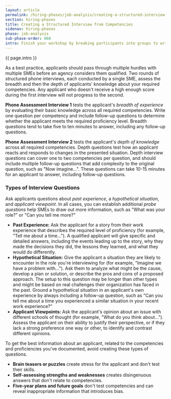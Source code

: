 ```yaml
---
layout: article
permalink: /hiring-phases/job-analysis/creating-a-structured-interview-from-competencies/
section: hiring-phases
title: Creating a Structured Interview from Competencies
sidenav: hiring-phases
phase: job-analysis
sub-phase-order: 060
intro: Finish your workshop by breaking participants into groups to write questions for both the first and second phone assessment interviews. Use your defined competencies, proficiencies, and required experience to create two rounds of interview questions and good example responses.
---
```


<p class="usa-intro">
  {{ page.intro }}
</p>

As a best practice, applicants should pass through multiple hurdles with multiple SMEs before an agency considers them qualified. Two rounds of structured phone interviews, each conducted by a single SME, assess the breadth and then the depth of applicants' knowledge about your required competencies. Any applicant who doesn't receive a high enough score during the first interview will not progress to the second.

**Phone Assessment Interview 1** tests the applicant's *breadth of experience* by evaluating their basic knowledge across all required competencies. Write one question per competency and include follow-up questions to determine whether the applicant meets the required proficiency level. Breadth questions tend to take five to ten minutes to answer, including any follow-up questions.

**Phone Assessment Interview 2** tests the applicant's *depth of knowledge* across all required competencies. Depth questions test how an applicant reacts and responds to changes in the presented situation. Depth interview questions can cover one to two competencies per question, and should include multiple follow-up questions that add complexity to the original question, such as "Now imagine...". These questions can take 10-15 minutes for an applicant to answer, including follow-up questions.

### Types of Interview Questions

Ask applicants questions about *past experience*, a *hypothetical situation*, and *applicant viewpoint*. In all cases, you can establish additional *probe questions* help SMEs to draw out more information, such as "What was your role?" or "Can you tell me more?"

- **Past Experience:** Ask the applicant for a story from their work experience that describes the required level of proficiency (for example, "Tell me about a time..."). A qualified applicant will give specific and detailed answers, including the events leading up to the story, why they made the decisions they did, the lessons they learned, and what they would do differently.
- **Hypothetical Situation:** Give the applicant a situation they are likely to encounter in the role you're interviewing for (for example, "Imagine we have a problem with..."). Ask them to analyze what might be the cause, develop a plan or solution, or describe the pros and cons of a proposed approach. The setup to this question may be longer than other types and might be based on real challenges their organization has faced in the past. Ground a hypothetical situation in an applicant's own experience by always including a follow-up question, such as "Can you tell me about a time you experienced a similar situation in your recent work experience?"
- **Applicant Viewpoints:** Ask the applicant's opinion about an issue with different schools of thought (for example, "What do you think about..."). Assess the applicant on their ability to justify their perspective, or if they lack a strong preference one way or other, to identify and contrast different opinions.

To get the best information about an applicant, related to the competencies and proficiencies you've documented, avoid creating these types of questions.

- **Brain teasers or puzzles** create stress for the applicant and don't test their skills.
- **Self-assessing strengths and weaknesses** creates disingenuous answers that don't relate to competencies.
- **Five-year plans and future goals** don't test competencies and can reveal inappropriate information that introduces bias.
